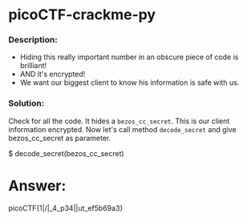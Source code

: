 # picoCTF-crackme-py

### Description:
  * Hiding this really important number in an obscure piece of code is brilliant!
  * AND it's encrypted!
  * We want our biggest client to know his information is safe with us.

### Solution:
  Check for all the code. It hides a `bezos_cc_secret`. This is our client information encrypted. Now let's call method `decode_secret` and give bezos_cc_secret as parameter.
  
  
  $ decode_secret(bezos_cc_secret)

# Answer: 
  picoCTF{1|\/|_4_p34|\|ut_ef5b69a3}
